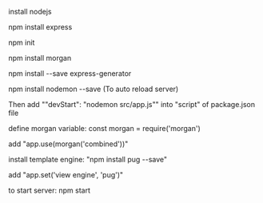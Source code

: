 install nodejs

npm install express

npm init

npm install morgan

npm install --save express-generator

npm install nodemon --save (To auto reload server)

Then add ""devStart": "nodemon src/app.js"" into "script" of package.json file

define morgan variable: const morgan = require('morgan')

add "app.use(morgan('combined'))"

install template engine: "npm install pug --save"

add "app.set('view engine', 'pug')"

to start server: npm start